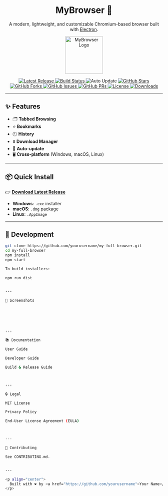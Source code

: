 <h1 align="center">MyBrowser 🦊</h1>

<p align="center">
  A modern, lightweight, and customizable Chromium-based browser built with <a href="https://www.electronjs.org/">Electron</a>.
</p>

<p align="center">
  <img src="assets/icon.png" alt="MyBrowser Logo" width="120"/>
</p>

<p align="center">
  <!-- Release & Build -->
  <a href="https://github.com/yourusername/my-full-browser/releases">
    <img src="https://img.shields.io/github/v/release/yourusername/my-full-browser?logo=github&color=blue" alt="Latest Release"/>
  </a>
  <a href="https://github.com/yourusername/my-full-browser/actions">
    <img src="https://img.shields.io/github/actions/workflow/status/yourusername/my-full-browser/build.yml?logo=github&label=Build" alt="Build Status"/>
  </a>
  <img src="https://img.shields.io/badge/auto--update-enabled-brightgreen?logo=electron" alt="Auto Update"/>

  <!-- Repo Stats -->
  <a href="https://github.com/yourusername/my-full-browser/stargazers">
    <img src="https://img.shields.io/github/stars/yourusername/my-full-browser?style=social" alt="GitHub Stars"/>
  </a>
  <a href="https://github.com/yourusername/my-full-browser/network/members">
    <img src="https://img.shields.io/github/forks/yourusername/my-full-browser?style=social" alt="GitHub Forks"/>
  </a>
  <a href="https://github.com/yourusername/my-full-browser/issues">
    <img src="https://img.shields.io/github/issues/yourusername/my-full-browser?color=orange" alt="GitHub Issues"/>
  </a>
  <a href="https://github.com/yourusername/my-full-browser/pulls">
    <img src="https://img.shields.io/github/issues-pr/yourusername/my-full-browser?color=yellow" alt="GitHub PRs"/>
  </a>

  <!-- License & Downloads -->
  <a href="LICENSE">
    <img src="https://img.shields.io/github/license/yourusername/my-full-browser?color=green" alt="License"/>
  </a>
  <a href="https://github.com/yourusername/my-full-browser/releases">
    <img src="https://img.shields.io/github/downloads/yourusername/my-full-browser/total?color=purple&logo=github" alt="Downloads"/>
  </a>
</p>

---

## ✨ Features
- 🗂️ **Tabbed Browsing**
- ⭐ **Bookmarks**
- 🕘 **History**
- ⬇️ **Download Manager**
- 🔄 **Auto-update**
- 🖥️ **Cross-platform** (Windows, macOS, Linux)

---

## 📦 Quick Install
👉 [**Download Latest Release**](https://github.com/yourusername/my-full-browser/releases)

- **Windows**: `.exe` installer  
- **macOS**: `.dmg` package  
- **Linux**: `.AppImage`  

---

## 🚀 Development

```bash
git clone https://github.com/yourusername/my-full-browser.git
cd my-full-browser
npm install
npm start

To build installers:

npm run dist


---

📸 Screenshots






---

📚 Documentation

User Guide

Developer Guide

Build & Release Guide



---

🔒 Legal

MIT License

Privacy Policy

End-User License Agreement (EULA)



---

🤝 Contributing

See CONTRIBUTING.md.


---

<p align="center">
  Built with ❤️ by <a href="https://github.com/yourusername">Your Name</a>
</p>
```
